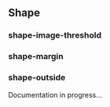 ## Shape

### shape-image-threshold
### shape-margin
### shape-outside

Documentation in progress...
